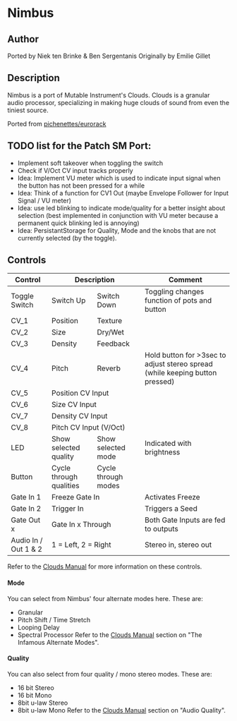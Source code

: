 # Nimbus

## Author

Ported by Niek ten Brinke & Ben Sergentanis
Originally by Emilie Gillet

## Description

Nimbus is a port of Mutable Instrument's Clouds. Clouds is a granular  
audio processor, specializing in making huge clouds of sound from even the tiniest source.  

Ported from [pichenettes/eurorack](https://github.com/pichenettes/eurorack)

## TODO list for the Patch SM Port:
- Implement soft takeover when toggling the switch
- Check if V/Oct CV input tracks properly
- Idea: Implement VU meter which is used to indicate input signal when the button has not been pressed for a while
- Idea: Think of a function for CV1 Out (maybe Envelope Follower for Input Signal / VU meter)
- Idea: use led blinking to indicate mode/quality for a better insight about selection (best implemented in conjunction with VU meter because a permanent quick blinking led is annoying)
- Idea: PersistantStorage for Quality, Mode and the knobs that are not currently selected (by the toggle).

## Controls

<table><thead>
  <tr>
    <th>Control</th>
    <th colspan="2">Description</th>
    <th>Comment</th>
  </tr></thead>
<tbody>
  <tr>
    <td>Toggle Switch</td>
    <td>Switch Up</td>
    <td>Switch Down</td>
    <td>Toggling changes function of pots and button</td>
  </tr>
  <tr>
    <td>CV_1</td>
    <td>Position</td>
    <td>Texture</td>
    <td></td>
  </tr>
  <tr>
    <td>CV_2</td>
    <td>Size</td>
    <td>Dry/Wet</td>
    <td></td>
  </tr>
  <tr>
    <td>CV_3</td>
    <td>Density</td>
    <td>Feedback</td>
    <td></td>
  </tr>
  <tr>
    <td>CV_4</td>
    <td>Pitch</td>
    <td>Reverb</td>
    <td>Hold button for >3sec to adjust stereo spread (while keeping button pressed)</td>
  </tr>
  <tr>
    <td>CV_5</td>
    <td colspan="2">Position CV Input</td>
    <td></td>
  </tr>
  <tr>
    <td>CV_6</td>
    <td colspan="2">Size CV Input</td>
    <td></td>
  </tr>
  <tr>
    <td>CV_7</td>
    <td colspan="2">Density CV Input</td>
    <td></td>
  </tr>
  <tr>
    <td>CV_8</td>
    <td colspan="2">Pitch CV Input (V/Oct)</td>
    <td></td>
  </tr>
  <tr>
    <td>LED</td>
    <td>Show selected quality</td>
    <td>Show selected mode</td>
    <td>Indicated with brightness</td>
  </tr>
  <tr>
    <td>Button</td>
    <td>Cycle through qualities</td>
    <td>Cycle through modes</td>
    <td></td>
  </tr>
  <tr>
    <td>Gate In 1</td>
    <td colspan="2">Freeze Gate In</td>
    <td>Activates Freeze</td>
  </tr>
  <tr>
    <td>Gate In 2</td>
    <td colspan="2">Trigger In</td>
    <td>Triggers a Seed</td>
  </tr>
  <tr>
    <td>Gate Out x</td>
    <td colspan="2">Gate In x Through</td>
    <td>Both Gate Inputs are fed to outputs</td>
  </tr>
  <tr>
    <td>Audio In / Out 1 &amp; 2</td>
    <td colspan="2">1 = Left, 2 = Right</td>
    <td>Stereo in, stereo out</td>
  </tr>
</tbody></table>

Refer to the [Clouds Manual](https://mutable-instruments.net/modules/clouds/manual/) for more information on these controls.

#### Mode
You can select from Nimbus' four alternate modes here. These are:
- Granular
- Pitch Shift / Time Stretch
- Looping Delay
- Spectral Processor
Refer to the [Clouds Manual](https://mutable-instruments.net/modules/clouds/manual/) section on "The Infamous Alternate Modes".  

#### Quality
You can also select from four quality / mono stereo modes. These are:
- 16 bit Stereo
- 16 bit Mono
- 8bit u-law Stereo
- 8bit u-law Mono
Refer to the [Clouds Manual](https://mutable-instruments.net/modules/clouds/manual/) section on "Audio Quality".  
